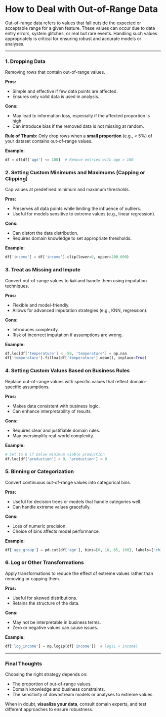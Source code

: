 # How to Deal with Out-of-Range Data

Out-of-range data refers to values that fall outside the expected or acceptable range for a given feature. These values can occur due to data entry errors, system glitches, or real but rare events. Handling such values appropriately is critical for ensuring robust and accurate models or analyses.

---

### 1. Dropping Data

Removing rows that contain out-of-range values.

**Pros:**

* Simple and effective if few data points are affected.
* Ensures only valid data is used in analysis.

**Cons:**

* May lead to information loss, especially if the affected proportion is high.
* Can introduce bias if the removed data is not missing at random.

**Rule of Thumb:**
Only drop rows when a **small proportion** (e.g., < 5%) of your dataset contains out-of-range values.

**Example:**

```python
df = df[df['age'] <= 100]  # Remove entries with age > 100
```


### 2. Setting Custom Minimums and Maximums (Capping or Clipping)

Cap values at predefined minimum and maximum thresholds.

**Pros:**

* Preserves all data points while limiting the influence of outliers.
* Useful for models sensitive to extreme values (e.g., linear regression).

**Cons:**

* Can distort the data distribution.
* Requires domain knowledge to set appropriate thresholds.

**Example:**

```python
df['income'] = df['income'].clip(lower=0, upper=200_000)
```


### 3. Treat as Missing and Impute

Convert out-of-range values to `NaN` and handle them using imputation techniques.

**Pros:**

* Flexible and model-friendly.
* Allows for advanced imputation strategies (e.g., KNN, regression).

**Cons:**

* Introduces complexity.
* Risk of incorrect imputation if assumptions are wrong.

**Example:**

```python
df.loc[df['temperature'] < -50, 'temperature'] = np.nan
df['temperature'].fillna(df['temperature'].mean(), inplace=True)
```


### 4. Setting Custom Values Based on Business Rules

Replace out-of-range values with specific values that reflect domain-specific assumptions.

**Pros:**

* Makes data consistent with business logic.
* Can enhance interpretability of results.

**Cons:**

* Requires clear and justifiable domain rules.
* May oversimplify real-world complexity.

**Example:**

```python
# Set to 0 if below minimum viable production
df.loc[df['production'] < 0, 'production'] = 0
```


### 5. Binning or Categorization

Convert continuous out-of-range values into categorical bins.

**Pros:**

* Useful for decision trees or models that handle categories well.
* Can handle extreme values gracefully.

**Cons:**

* Loss of numeric precision.
* Choice of bins affects model performance.

**Example:**

```python
df['age_group'] = pd.cut(df['age'], bins=[0, 18, 65, 100], labels=['child', 'adult', 'senior'])
```


### 6. Log or Other Transformations

Apply transformations to reduce the effect of extreme values rather than removing or capping them.

**Pros:**

* Useful for skewed distributions.
* Retains the structure of the data.

**Cons:**

* May not be interpretable in business terms.
* Zero or negative values can cause issues.

**Example:**

```python
df['log_income'] = np.log1p(df['income'])  # log(1 + income)
```

---

### Final Thoughts

Choosing the right strategy depends on:

* The proportion of out-of-range values.
* Domain knowledge and business constraints.
* The sensitivity of downstream models or analyses to extreme values.

When in doubt, **visualize your data**, consult domain experts, and test different approaches to ensure robustness.

